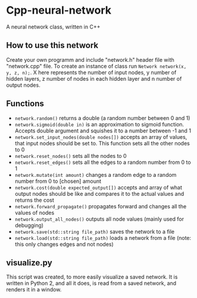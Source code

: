 # Cpp-neural-network
A neural network class, written in C++

## How to use this network
Create your own programm and include "network.h" header file with "network.cpp" file. To create an instance of class run `Network network(x, y, z, n);`. X here represents the number of input nodes, y number of hidden layers, z number of nodes in each hidden layer and n number of output nodes.

## Functions
* `network.random()` returns a double (a random number between 0 and 1)
* `network.sigmoid(double in)` is an approximation to sigmoid function. Accepts double argument and squishes it to a number between -1 and 1
* `network.set_input_nodes(double nodes[])` accepts an array of values, that input nodes should be set to. This function sets all the other nodes to 0
* `network.reset_nodes()` sets all the nodes to 0
* `network.reset_edges()` sets all the edges to a random number from 0 to 1
* `network.mutate(int amount)` changes a random edge to a random number from 0 to [chosen] amount
* `network.cost(double expected_output[])` accepts and array of what output nodes should be like and compares it to the actual values and returns the cost
* `network.forward_propagate()` propagates forward and changes all the values of nodes
* `network.output_all_nodes()` outputs all node values (mainly used for debugging)
* `network.save(std::string file_path)` saves the network to a file
* `network.load(std::string file_path)` loads a network from a file (note: this only changes edges and not nodes)

## visualize.py
This script was created, to more easily visualize a saved network. It is written in Python 2, and all it does, is read from a saved network, and renders it in a window.
